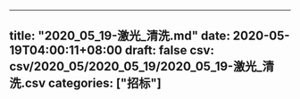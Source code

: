 
---
title: "2020_05_19-激光_清洗.md"
date: 2020-05-19T04:00:11+08:00
draft: false
csv: csv/2020_05/2020_05_19/2020_05_19-激光_清洗.csv
categories: ["招标"]
---
